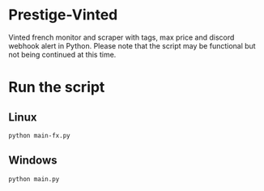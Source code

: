 # Prestige-Vinted
Vinted french monitor and scraper with tags, max price and discord webhook alert in Python.
Please note that the script may be functional but not being continued at this time.

# Run the script

## Linux
```
python main-fx.py
```

## Windows
```
python main.py
```
